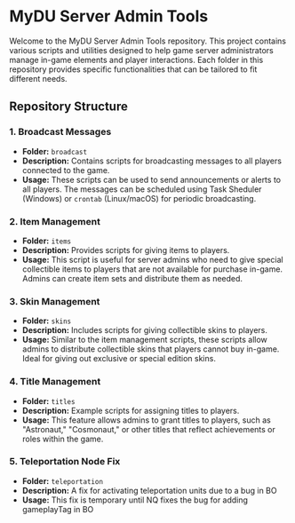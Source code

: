 # MyDU Server Admin Tools

Welcome to the MyDU Server Admin Tools repository. This project contains various scripts and utilities designed to help game server administrators manage in-game elements and player interactions. Each folder in this repository provides specific functionalities that can be tailored to fit different needs.

## Repository Structure

### 1. Broadcast Messages
- **Folder:** `broadcast`
- **Description:** Contains scripts for broadcasting messages to all players connected to the game.
- **Usage:** These scripts can be used to send announcements or alerts to all players. The messages can be scheduled using Task Sheduler (Windows) or `crontab` (Linux/macOS) for periodic broadcasting.

### 2. Item Management
- **Folder:** `items`
- **Description:** Provides scripts for giving items to players.
- **Usage:** This script is useful for server admins who need to give special collectible items to players that are not available for purchase in-game. Admins can create item sets and distribute them as needed.

### 3. Skin Management
- **Folder:** `skins`
- **Description:** Includes scripts for giving collectible skins to players.
- **Usage:** Similar to the item management scripts, these scripts allow admins to distribute collectible skins that players cannot buy in-game. Ideal for giving out exclusive or special edition skins.

### 4. Title Management
- **Folder:** `titles`
- **Description:** Example scripts for assigning titles to players.
- **Usage:** This feature allows admins to grant titles to players, such as "Astronaut," "Cosmonaut," or other titles that reflect achievements or roles within the game.

### 5. Teleportation Node Fix
- **Folder:** `teleportation`
- **Description:** A fix for activating teleportation units due to a bug in BO
- **Usage:** This fix is temporary until NQ fixes the bug for adding gameplayTag in BO


